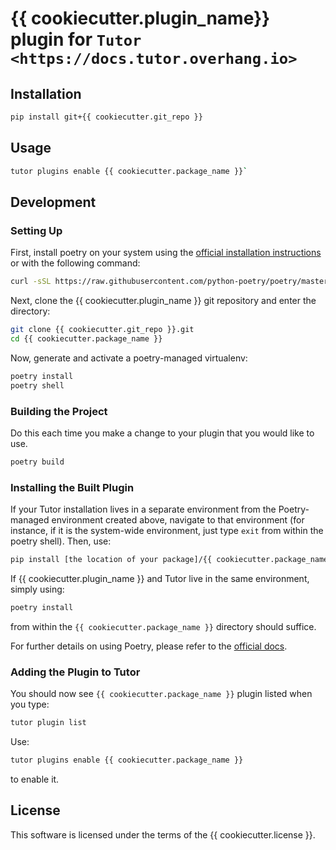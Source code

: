# {{ cookiecutter.plugin_name}} plugin for `Tutor <https://docs.tutor.overhang.io>`

Installation
------------

```bash
pip install git+{{ cookiecutter.git_repo }}
```

Usage
-----

```bash
tutor plugins enable {{ cookiecutter.package_name }}`
```

Development
-----------

### Setting Up

First, install poetry on your system using the [official installation instructions](https://python-poetry.org/docs/)
or with the following command:

```bash
curl -sSL https://raw.githubusercontent.com/python-poetry/poetry/master/install-poetry.py | python -
```

Next, clone the {{ cookiecutter.plugin_name }} git repository and enter the directory:

```bash
git clone {{ cookiecutter.git_repo }}.git
cd {{ cookiecutter.package_name }}
```

Now, generate and activate a poetry-managed virtualenv:

```bash
poetry install
poetry shell
```

### Building the Project

Do this each time you make a change to your plugin that you would like to use.

```bash
poetry build
```

### Installing the Built Plugin

If your Tutor installation lives in a separate environment from the Poetry-managed environment created above,
navigate to that environment (for instance, if it is the system-wide environment, just type `exit` from within the poetry shell).
Then, use:

```bash
pip install [the location of your package]/{{ cookiecutter.package_name }}/dist/{{ cookiecutter.module_name }}-[your current version].whl
```

If {{ cookiecutter.plugin_name }} and Tutor live in the same environment, simply using:

```bash
poetry install
```

from within the `{{ cookiecutter.package_name }}` directory should suffice.

For further details on using Poetry, please refer to the [official docs](https://python-poetry.org/docs/).

### Adding the Plugin to Tutor

You should now see `{{ cookiecutter.package_name }}` plugin listed when you type:

```bash
tutor plugin list
```

Use:

```bash
tutor plugins enable {{ cookiecutter.package_name }}
```

to enable it.

License
-------

This software is licensed under the terms of the {{ cookiecutter.license }}.
